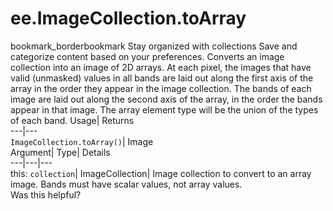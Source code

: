  
#  ee.ImageCollection.toArray
bookmark_borderbookmark Stay organized with collections  Save and categorize content based on your preferences.
Converts an image collection into an image of 2D arrays. At each pixel, the images that have valid (unmasked) values in all bands are laid out along the first axis of the array in the order they appear in the image collection. The bands of each image are laid out along the second axis of the array, in the order the bands appear in that image. The array element type will be the union of the types of each band. 
Usage| Returns  
---|---  
`ImageCollection.toArray()`| Image  
Argument| Type| Details  
---|---|---  
this: `collection`| ImageCollection| Image collection to convert to an array image. Bands must have scalar values, not array values.  
Was this helpful?
